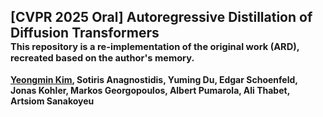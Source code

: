 ## [CVPR 2025 Oral] Autoregressive Distillation of Diffusion Transformers <br><sub><sub> This repository is a re-implementation of the original work (ARD), recreated based on the author's memory. </sub></sub>
**[Yeongmin Kim](https://sites.google.com/view/yeongmin-space), Sotiris Anagnostidis, Yuming Du, Edgar Schoenfeld, Jonas Kohler, Markos Georgopoulos, Albert Pumarola, Ali Thabet, Artsiom Sanakoyeu**  
